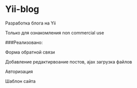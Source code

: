 # Yii-blog
Разработка блога на Yii

Только для ознакомления
non commercial use

###Реализовано:

Форма обратной связи

Добавление редактирвоание постов, ajax загрузка файлов

Авторизация

Шаблон сайта

